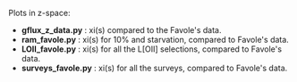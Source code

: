 Plots in z-space:
  - **gflux_z_data.py** :  xi(s) compared to the Favole's data.
  - **ram_favole.py** : xi(s) for 10% and starvation, compared to Favole's data.
  - **LOII_favole.py** : xi(s) for all the L[OII] selections, compared to Favole's data.
  - **surveys_favole.py** : xi(s) for all the surveys, compared to Favole's data.